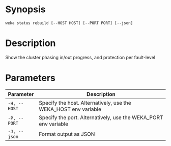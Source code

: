 # Synopsis

```weka status rebuild [--HOST HOST] [--PORT PORT] [--json]```

# Description

Show the cluster phasing in/out progress, and protection per fault-level

# Parameters

| Parameter | Description |
| --------- | ----------- |
| `-H, --HOST` | Specify the host. Alternatively, use the WEKA_HOST env variable |
| `-P, --PORT` | Specify the port. Alternatively, use the WEKA_PORT env variable |
| `-J, --json` | Format output as JSON |
